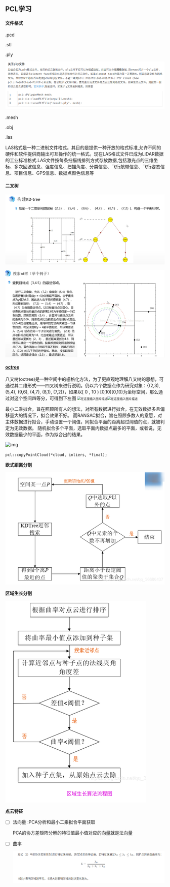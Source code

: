 ## PCL学习

#### 文件格式

.pcd

.stl

.ply

![image-20230706205826907](pcl.assets/image-20230706205826907.png)

.mesh

.obj

.las  

LAS格式是一种二进制文件格式。其目的是提供一种开放的格式标准,允许不同的硬件和软件提供商输出可互操作的统一格式。现在LAS格式文件已成为LiDAR数据的工业标准格式.LAS文件按每条扫描线排列方式存放数据,包括激光点的三维坐标、多次回波信息、强度信息、扫描角度、分类信息、飞行航带信息、飞行姿态信息、项目信息、GPS信息、数据点颜色信息等





#### **二叉树**

![image-20230710155423428](pcl_learn/image-20230710155423428.png)

![image-20230710155455502](pcl_learn/image-20230710155455502.png)



#### [**octree**](https://blog.csdn.net/m0_37816922/article/details/124792692)

八叉树(octree)是一种空间中的栅格化方法，为了更直观地理解八叉树的思想，可通过其二维形式——四叉树来进行说明。仍以六个数据点作为研究对象：{(2,3), (5,4), (9,6), (4,7), (8,1), (7,2)}，如果以[ 0 , 10 ) [0,10)[0,10)为坐标空间，那么通过对这个空间四等分，可得到下左图
<img src="https://img-blog.csdnimg.cn/a839c2d7868d47df918344b4c88dd81e.png#pic_center" alt="在这里插入图片描述" style="zoom:67%;" /><img src="https://img-blog.csdnimg.cn/7655b49f6a8d40aa978ba0db70a464a8.png#pic_center" alt="在这里插入图片描述" style="zoom:67%;" />









最小二乘拟合，旨在照顾所有人的想法，对所有数据进行拟合，在无效数据多且偏移量大的情况下，拟合效果不好。
而RANSAC拟合，旨在照顾多数人的意愿，对主体数据进行拟合，手动设置一个阈值，同拟合平面的距离超过阈值的点，就被判定为无效数据。
随机拟合多个平面，选取平面内数据点最多的平面，或者说，无效数据最少的平面，作为拟合出的结果。

![img](https://img-blog.csdnimg.cn/20181130130729575.png?x-oss-process=image/watermark,type_ZmFuZ3poZW5naGVpdGk,shadow_10,text_aHR0cHM6Ly9ibG9nLmNzZG4ubmV0L3FxXzE4OTQxNzEz,size_16,color_FFFFFF,t_70)

  







  `pcl::copyPointCloud(*cloud, inliers, *final);`



**欧式距离分割**

![image-20230711215155540](pcl_learn/image-20230711215155540.png)



**区域生长分割**

![image-20230711215110248](pcl_learn/image-20230711215110248.png)



**点云特征**

- [ ] 法向量 :PCA分析和最小二乘拟合平面获取

  PCA的协方差矩阵分解的特征值最小值对应的向量就是法向量

- [ ] 曲率

  ![image-20230714100414806](pcl_learn/image-20230714100414806.png)

